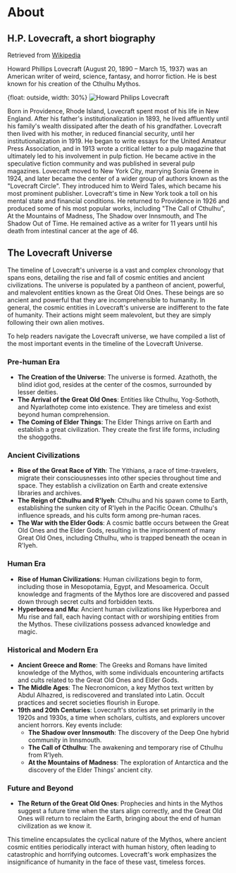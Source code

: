 # About

## H.P. Lovecraft, a short biography

Retrieved from [Wikipedia](https://en.wikipedia.org/wiki/H._P._Lovecraft)

Howard Phillips Lovecraft (August 20, 1890 – March 15, 1937) was an American writer of weird, science, fantasy,
and horror fiction. He is best known for his creation of the Cthulhu Mythos.

{float: outside, width: 30%}
![Howard Philips Lovecraft](hp_lovecraft.png)

Born in Providence, Rhode Island, Lovecraft spent most of his life in New England. After his father's institutionalization in 1893, he lived
affluently until his family's wealth dissipated after the death of his grandfather. Lovecraft then lived with his mother, in reduced financial
security, until her institutionalization in 1919. He began to write essays for the United Amateur Press Association, and in 1913 wrote a critical
letter to a pulp magazine that ultimately led to his involvement in pulp fiction. He became active in the speculative fiction community and was
published in several pulp magazines. Lovecraft moved to New York City, marrying Sonia Greene in 1924, and later became the center of a wider group
of authors known as the "Lovecraft Circle". They introduced him to Weird Tales, which became his most prominent publisher. Lovecraft's time in New
York took a toll on his mental state and financial conditions. He returned to Providence in 1926 and produced some of his most popular works,
including "The Call of Cthulhu", At the Mountains of Madness, The Shadow over Innsmouth, and The Shadow Out of Time. He remained active as a writer
for 11 years until his death from intestinal cancer at the age of 46. 

## The Lovecraft Universe

The timeline of Lovecraft's universe is a vast and complex chronology that spans eons, detailing the rise and fall of cosmic entities and ancient
civilizations. The universe is populated by a pantheon of ancient, powerful, and malevolent entities known as the Great Old Ones. These beings 
are so ancient and powerful that they are incomprehensible to humanity. In general, the cosmic entities in Lovecraft's universe are indifferent 
to the fate of humanity. Their actions might seem malevolent, but they are simply following their own alien motives. 

To help readers navigate the Lovecraft universe, we have compiled a list of the most important events in the timeline of the Lovecraft Universe.

### Pre-human Era

* **The Creation of the Universe**: The universe is formed. Azathoth, the blind idiot god, resides at the center of the cosmos, surrounded by 
  lesser 
deities.
* **The Arrival of the Great Old Ones**: Entities like Cthulhu, Yog-Sothoth, and Nyarlathotep come into existence. They are timeless and exist 
  beyond 
human comprehension.
* **The Coming of Elder Things**: The Elder Things arrive on Earth and establish a great civilization. They create the first life forms, including 
the shoggoths.

### Ancient Civilizations

* **Rise of the Great Race of Yith**: The Yithians, a race of time-travelers, migrate their consciousnesses into other species throughout time and 
space. They establish a civilization on Earth and create extensive libraries and archives.
* **The Reign of Cthulhu and R'lyeh**: Cthulhu and his spawn come to Earth, establishing the sunken city of R'lyeh in the Pacific Ocean. Cthulhu's 
influence spreads, and his cults form among pre-human races.
* **The War with the Elder Gods**: A cosmic battle occurs between the Great Old Ones and the Elder Gods, resulting in the imprisonment of many 
  Great 
Old Ones, including Cthulhu, who is trapped beneath the ocean in R'lyeh.

### Human Era

* **Rise of Human Civilizations**: Human civilizations begin to form, including those in Mesopotamia, Egypt, and Mesoamerica. Occult knowledge and 
fragments of the Mythos lore are discovered and passed down through secret cults and forbidden texts.
* **Hyperborea and Mu**: Ancient human civilizations like Hyperborea and Mu rise and fall, each having contact with or worshiping entities from the 
Mythos. These civilizations possess advanced knowledge and magic.

### Historical and Modern Era

* **Ancient Greece and Rome**: The Greeks and Romans have limited knowledge of the Mythos, with some individuals encountering artifacts and cults 
related to the Great Old Ones and Elder Gods.
* **The Middle Ages**: The Necronomicon, a key Mythos text written by Abdul Alhazred, is rediscovered and translated into Latin. Occult practices 
  and 
secret societies flourish in Europe.
* **19th and 20th Centuries**: Lovecraft's stories are set primarily in the 1920s and 1930s, a time when scholars, cultists, and explorers uncover 
ancient horrors. Key events include:
  * **The Shadow over Innsmouth**: The discovery of the Deep One hybrid community in Innsmouth.
  * **The Call of Cthulhu**: The awakening and temporary rise of Cthulhu from R'lyeh. 
  * **At the Mountains of Madness**: The exploration of Antarctica and the discovery of the Elder Things' ancient city.

### Future and Beyond

* **The Return of the Great Old Ones**: Prophecies and hints in the Mythos suggest a future time when the stars align correctly, and the Great Old 
Ones will return to reclaim the Earth, bringing about the end of human civilization as we know it.

This timeline encapsulates the cyclical nature of the Mythos, where ancient cosmic entities periodically interact with human history, often leading
to catastrophic and horrifying outcomes. Lovecraft's work emphasizes the insignificance of humanity in the face of these vast, timeless forces.
